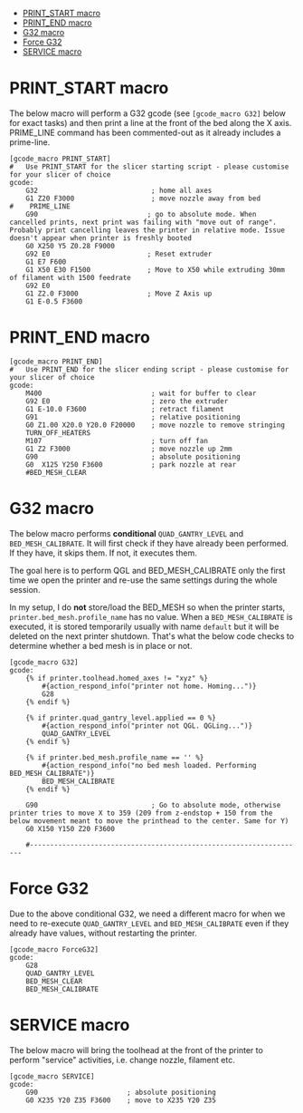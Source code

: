 - [PRINT_START macro](#print-start-macro)
- [PRINT_END macro](#print-end-macro)
- [G32 macro](#g32-macro)
- [Force G32](#force-g32)
- [SERVICE macro](#service-macro)

# PRINT_START macro

The below macro will perform a G32 gcode (see `[gcode_macro G32]` below for exact tasks) and then print a line at the front of the bed along the X axis. PRIME_LINE command has been commented-out as it already includes a prime-line.

```
[gcode_macro PRINT_START]
#   Use PRINT_START for the slicer starting script - please customise for your slicer of choice
gcode:
    G32                            ; home all axes
    G1 Z20 F3000                   ; move nozzle away from bed 
#    PRIME_LINE
    G90                           ; go to absolute mode. When cancelled prints, next print was failing with "move out of range". Probably print cancelling leaves the printer in relative mode. Issue doesn't appear when printer is freshly booted
    G0 X250 Y5 Z0.28 F9000
    G92 E0                        ; Reset extruder
    G1 E7 F600
    G1 X50 E30 F1500              ; Move to X50 while extruding 30mm of filament with 1500 feedrate
    G92 E0
    G1 Z2.0 F3000                 ; Move Z Axis up
    G1 E-0.5 F3600
```

# PRINT_END macro

```
[gcode_macro PRINT_END]
#   Use PRINT_END for the slicer ending script - please customise for your slicer of choice
gcode:
    M400                           ; wait for buffer to clear
    G92 E0                         ; zero the extruder
    G1 E-10.0 F3600                ; retract filament
    G91                            ; relative positioning
    G0 Z1.00 X20.0 Y20.0 F20000    ; move nozzle to remove stringing
    TURN_OFF_HEATERS
    M107                           ; turn off fan
    G1 Z2 F3000                    ; move nozzle up 2mm
    G90                            ; absolute positioning
    G0  X125 Y250 F3600            ; park nozzle at rear
    #BED_MESH_CLEAR
```

# G32 macro

The below macro performs **conditional** `QUAD_GANTRY_LEVEL` and `BED_MESH_CALIBRATE`. It will first check if they have already been performed. If they have, it skips them. If not, it executes them.

The goal here is to perform QGL and BED_MESH_CALIBRATE only the first time we open the printer and re-use the same settings during the whole session.

In my setup, I do **not** store/load the BED_MESH so when the printer starts, `printer.bed_mesh.profile_name` has no value. When a `BED_MESH_CALIBRATE` is executed, it is stored temporarily usually  with name `default` but it will be deleted on the next printer shutdown. That's what the below code checks to determine whether a bed mesh is in place or not.


```
[gcode_macro G32]
gcode:
    {% if printer.toolhead.homed_axes != "xyz" %}
        #{action_respond_info("printer not home. Homing...")}
        G28
    {% endif %}

    {% if printer.quad_gantry_level.applied == 0 %}
        #{action_respond_info("printer not QGL. QGLing...")}
        QUAD_GANTRY_LEVEL
    {% endif %}

    {% if printer.bed_mesh.profile_name == '' %}
        #{action_respond_info("no bed mesh loaded. Performing BED_MESH_CALIBRATE")}
        BED_MESH_CALIBRATE
    {% endif %}

    G90                            ; Go to absolute mode, otherwise printer tries to move X to 359 (209 from z-endstop + 150 from the below movement meant to move the printhead to the center. Same for Y)
    G0 X150 Y150 Z20 F3600

    #--------------------------------------------------------------------
```

# Force G32

Due to the above conditional G32, we need a different macro for when we need to re-execute `QUAD_GANTRY_LEVEL` and `BED_MESH_CALIBRATE` even if they already have values, without restarting the printer.

```
[gcode_macro ForceG32]
gcode:
    G28
    QUAD_GANTRY_LEVEL
    BED_MESH_CLEAR
    BED_MESH_CALIBRATE
```

# SERVICE macro

The below macro will bring the toolhead at the front of the printer to perform "service" activities, i.e. change nozzle, filament etc.

```
[gcode_macro SERVICE]
gcode:
    G90                      ; absolute positioning
    G0 X235 Y20 Z35 F3600    ; move to X235 Y20 Z35
```